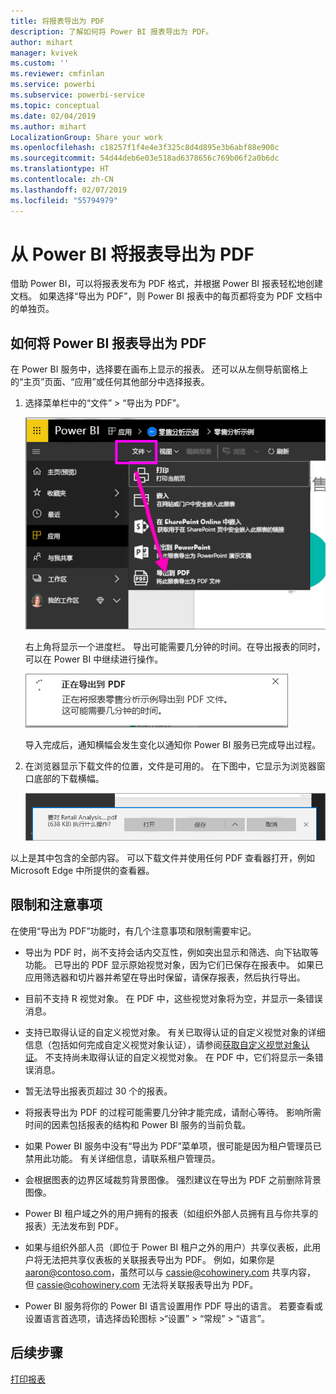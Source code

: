 ```yaml
---
title: 将报表导出为 PDF
description: 了解如何将 Power BI 报表导出为 PDF。
author: mihart
manager: kvivek
ms.custom: ''
ms.reviewer: cmfinlan
ms.service: powerbi
ms.subservice: powerbi-service
ms.topic: conceptual
ms.date: 02/04/2019
ms.author: mihart
LocalizationGroup: Share your work
ms.openlocfilehash: c18257f1f4e4e3f325c8d4d895e3b6abf88e900c
ms.sourcegitcommit: 54d44deb6e03e518ad6378656c769b06f2a0b6dc
ms.translationtype: HT
ms.contentlocale: zh-CN
ms.lasthandoff: 02/07/2019
ms.locfileid: "55794979"
---
```

# <a name="export-reports-from-power-bi-to-pdf"></a>从 Power BI 将报表导出为 PDF
借助 Power BI，可以将报表发布为 PDF 格式，并根据 Power BI 报表轻松地创建文档。 如果选择“导出为 PDF”，则 Power BI 报表中的每页都将变为 PDF 文档中的单独页。

## <a name="how-to-export-your-power-bi-report-to-pdf"></a>如何将 Power BI 报表导出为 PDF
在 Power BI 服务中，选择要在画布上显示的报表。 还可以从左侧导航窗格上的“主页”页面、“应用”或任何其他部分中选择报表。

1. 选择菜单栏中的“文件” > “导出为 PDF”。

    ![从菜单栏中选择“文件”，箭头指向“导出为 PDF”](media/end-user-pdf/power-bi-export-pdf.png)

    右上角将显示一个进度栏。 导出可能需要几分钟的时间。在导出报表的同时，可以在 Power BI 中继续进行操作。

    ![导出进度消息](media/end-user-pdf/power-bi-export-message.png)

    导入完成后，通知横幅会发生变化以通知你 Power BI 服务已完成导出过程。

2. 在浏览器显示下载文件的位置，文件是可用的。 在下图中，它显示为浏览器窗口底部的下载横幅。

    ![已下载文件的位置](media/end-user-pdf/power-bi-save-file.png)

以上是其中包含的全部内容。 可以下载文件并使用任何 PDF 查看器打开，例如 Microsoft Edge 中所提供的查看器。


## <a name="limitations-and-considerations"></a>限制和注意事项
在使用“导出为 PDF”功能时，有几个注意事项和限制需要牢记。

- 导出为 PDF 时，尚不支持会话内交互性，例如突出显示和筛选、向下钻取等功能。 已导出的 PDF 显示原始视觉对象，因为它们已保存在报表中。 如果已应用筛选器和切片器并希望在导出时保留，请保存报表，然后执行导出。

* 目前不支持 R 视觉对象。 在 PDF 中，这些视觉对象将为空，并显示一条错误消息。  

* 支持已取得认证的自定义视觉对象。 有关已取得认证的自定义视觉对象的详细信息（包括如何完成自定义视觉对象认证），请参阅[获取自定义视觉对象认证](../power-bi-custom-visuals-certified.md)。 不支持尚未取得认证的自定义视觉对象。 在 PDF 中，它们将显示一条错误消息。   

* 暂无法导出报表页超过 30 个的报表。

* 将报表导出为 PDF 的过程可能需要几分钟才能完成，请耐心等待。 影响所需时间的因素包括报表的结构和 Power BI 服务的当前负载。

* 如果 Power BI 服务中没有“导出为 PDF”菜单项，很可能是因为租户管理员已禁用此功能。 有关详细信息，请联系租户管理员。

* 会根据图表的边界区域裁剪背景图像。 强烈建议在导出为 PDF 之前删除背景图像。

* Power BI 租户域之外的用户拥有的报表（如组织外部人员拥有且与你共享的报表）无法发布到 PDF。

* 如果与组织外部人员（即位于 Power BI 租户之外的用户）共享仪表板，此用户将无法把共享仪表板的关联报表导出为 PDF。 例如，如果你是 aaron@contoso.com，虽然可以与 cassie@cohowinery.com 共享内容， 但 cassie@cohowinery.com 无法将关联报表导出为 PDF。

* Power BI 服务将你的 Power BI 语言设置用作 PDF 导出的语言。 若要查看或设置语言首选项，请选择齿轮图标 >“设置” > “常规” > “语言”。

## <a name="next-steps"></a>后续步骤
[打印报表](end-user-print.md)